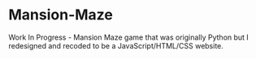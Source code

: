 # Mansion-Maze
Work In Progress - Mansion Maze game that was originally Python but I redesigned and recoded to be a JavaScript/HTML/CSS website.
